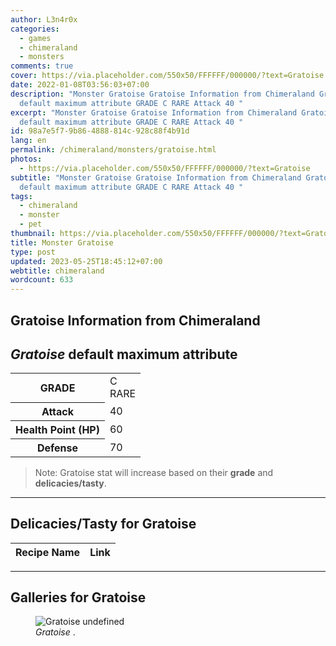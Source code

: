 ```yaml
---
author: L3n4r0x
categories:
  - games
  - chimeraland
  - monsters
comments: true
cover: https://via.placeholder.com/550x50/FFFFFF/000000/?text=Gratoise
date: 2022-01-08T03:56:03+07:00
description: "Monster Gratoise Gratoise Information from Chimeraland Gratoise
  default maximum attribute GRADE C RARE Attack 40 "
excerpt: "Monster Gratoise Gratoise Information from Chimeraland Gratoise
  default maximum attribute GRADE C RARE Attack 40 "
id: 98a7e5f7-9b86-4888-814c-928c88f4b91d
lang: en
permalink: /chimeraland/monsters/gratoise.html
photos:
  - https://via.placeholder.com/550x50/FFFFFF/000000/?text=Gratoise
subtitle: "Monster Gratoise Gratoise Information from Chimeraland Gratoise
  default maximum attribute GRADE C RARE Attack 40 "
tags:
  - chimeraland
  - monster
  - pet
thumbnail: https://via.placeholder.com/550x50/FFFFFF/000000/?text=Gratoise
title: Monster Gratoise
type: post
updated: 2023-05-25T18:45:12+07:00
webtitle: chimeraland
wordcount: 633
---
```


<link
  rel="stylesheet"
  href="https://rawcdn.githack.com/dimaslanjaka/Web-Manajemen/870a349/css/bootstrap-5-3-0-alpha3-wrapper.css"
/>
<section id="bootstrap-wrapper">
  <div data-bs-theme="dark">
    <h2>Gratoise Information from Chimeraland</h2>
    <h2 id="attribute"><i>Gratoise</i> default maximum attribute</h2>
    <div class="row">
      <div class="col mb-2">
        <div class="card">
          <div class="card-body">
            <table>
              <tr>
                <th>GRADE</th>
                <td>C <br /><span class="text-primary">RARE</span></td>
              </tr>
              <tr>
                <th>Attack</th>
                <td>40</td>
              </tr>
              <tr>
                <th>Health Point (HP)</th>
                <td>60</td>
              </tr>
              <tr>
                <th>Defense</th>
                <td>70</td>
              </tr>
            </table>
          </div>
        </div>
      </div>
    </div>
    <blockquote class="bd-callout bd-callout-warning">
      Note: Gratoise stat will increase based on their <b>grade</b> and
      <b>delicacies/tasty</b>.
    </blockquote>
    <hr />
    <h2 id="delicacies">Delicacies/Tasty for Gratoise</h2>
    <div class="card">
      <div class="card-body">
        <div class="table-responsive">
          <table class="table table-striped">
            <thead>
              <tr>
                <th>Recipe Name</th>
                <th>Link</th>
              </tr>
            </thead>
            <tbody></tbody>
          </table>
        </div>
      </div>
    </div>
    <hr />
    <div id="gallery">
      <h2>Galleries for Gratoise</h2>
      <div class="row">
        <div class="col-lg-6 col-12">
          <figure>
            <img
              src="https://www.webmanajemen.com/undefined"
              alt="Gratoise undefined"
            />
            <figcaption style="word-wrap: break-word">
              <i>Gratoise</i> .
            </figcaption>
          </figure>
        </div>
      </div>
    </div>
  </div>
</section>